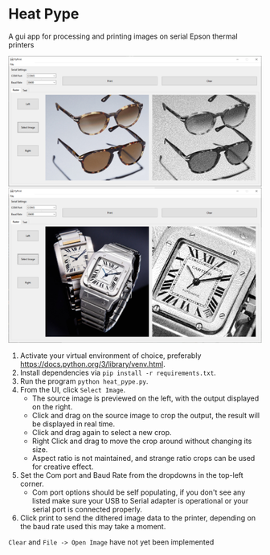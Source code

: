 # Heat Pype
A gui app for processing and printing images on serial Epson thermal printers

![Alt text](/screenshots/Capture.PNG "Heat Pype UI Screenshot")
![Alt text](/screenshots/cropped.PNG "Heat Pype UI Screenshot")


1. Activate your virtual environment of choice, preferably https://docs.python.org/3/library/venv.html. 
2. Install dependencies via `pip install -r requirements.txt`. 
3. Run the program `python heat_pype.py`. 
4. From the UI, click `Select Image`. 
   * The source image is previewed on the left, with the output displayed on the right. 
   * Click and drag on the source image to crop the output, the result will be displayed in real time. 
   * Click and drag again to select a new crop. 
   * Right Click and drag to move the crop around without changing its size. 
   * Aspect ratio is not maintained, and strange ratio crops can be used for creative effect. 
5. Set the Com port and Baud Rate from the dropdowns in the top-left corner. 
   * Com port options should be self populating, if you don't see any listed make sure your USB to Serial adapter is operational or your serial port is connected properly. 
6. Click print to send the dithered image data to the printer, depending on the baud rate used this may take a moment.



`Clear` and `File -> Open Image` have not yet been implemented